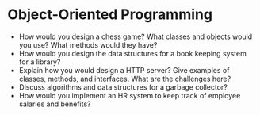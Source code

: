 # Object-Oriented Programming

* How would you design a chess game? What classes and objects would you use? What methods would they have?
* How would you design the data structures for a book keeping system for a library?
* Explain how you would design a HTTP server? Give examples of classes, methods, and interfaces. What are the challenges here?
* Discuss algorithms and data structures for a garbage collector?
* How would you implement an HR system to keep track of employee salaries and benefits?
